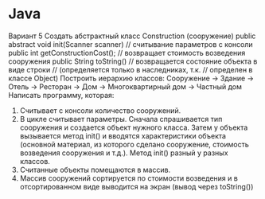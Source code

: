 # Java
Вариант 5
Создать абстрактный класс Construction (сооружение) 
public abstract void init(Scanner scanner) // считывание параметров с консоли 
public int getConstructionCost(); //  возвращает стоимость возведения сооружения 
public String toString() // возвращается состояние объекта в виде строки 
// (определяется только в наследниках, т.к. // определен в классе Object) 
Построить иерархию классов: Сооружение → Здание → Отель → Ресторан → Дом → Многоквартирный дом → Частный дом 
Написать программу, которая: 
1) Считывает с консоли количество сооружений. 
2) В цикле считывает параметры. Сначала спрашивается тип сооружения и создается объект нужного класса. 
Затем у объекта вызывается метод init() и вводятся характеристики объекта  (основной материал, из которого сделано сооружение, стоимость возведения сооружения и т.д.). 
Метод init() разный у разных классов. 
3) Считанные объекты помещаются в массив. 
4) Массив сооружений сортируется по стоимости возведения и в отсортированном виде выводится на экран (вывод через toString()) 
